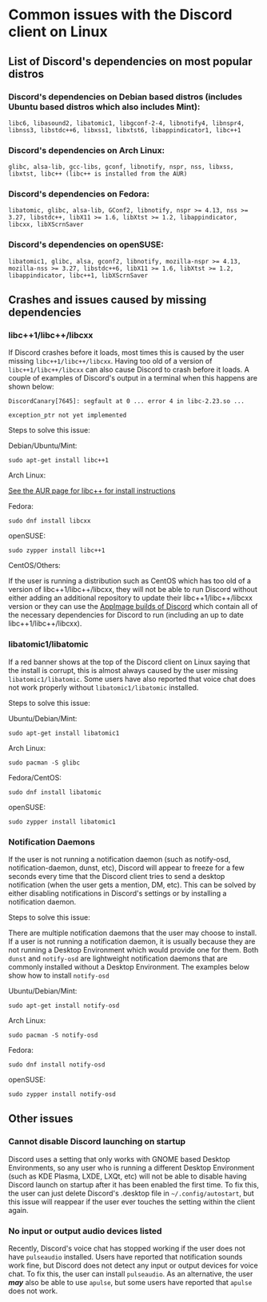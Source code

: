 # Common issues with the Discord client on Linux

## List of Discord's dependencies on most popular distros

### Discord's dependencies on Debian based distros (includes Ubuntu based distros which also includes Mint):

```
libc6, libasound2, libatomic1, libgconf-2-4, libnotify4, libnspr4, libnss3, libstdc++6, libxss1, libxtst6, libappindicator1, libc++1
```

### Discord's dependencies on Arch Linux:

```
glibc, alsa-lib, gcc-libs, gconf, libnotify, nspr, nss, libxss, libxtst, libc++ (libc++ is installed from the AUR)
```

### Discord's dependencies on Fedora:

```
libatomic, glibc, alsa-lib, GConf2, libnotify, nspr >= 4.13, nss >= 3.27, libstdc++, libX11 >= 1.6, libXtst >= 1.2, libappindicator, libcxx, libXScrnSaver
```

### Discord's dependencies on openSUSE:

```
libatomic1, glibc, alsa, gconf2, libnotify, mozilla-nspr >= 4.13, mozilla-nss >= 3.27, libstdc++6, libX11 >= 1.6, libXtst >= 1.2, libappindicator, libc++1, libXScrnSaver
```

## Crashes and issues caused by missing dependencies

### libc++1/libc++/libcxx

If Discord crashes before it loads, most times this is caused by the user missing `libc++1/libc++/libcxx`.  Having too old of a version of `libc++1/libc++/libcxx` can also cause Discord to crash before it loads.  A couple of examples of Discord's output in a terminal when this happens are shown below:

```
DiscordCanary[7645]: segfault at 0 ... error 4 in libc-2.23.so ...
```

```
exception_ptr not yet implemented
```

Steps to solve this issue:

Debian/Ubuntu/Mint:

```
sudo apt-get install libc++1
```

Arch Linux:

[See the AUR page for libc++ for install instructions](https://aur.archlinux.org/packages/libc%2B%2B/)

Fedora:

```
sudo dnf install libcxx
```

openSUSE:

```
sudo zypper install libc++1
```

CentOS/Others:

If the user is running a distribution such as CentOS which has too old of a version of libc++1/libc++/libcxx, they will not be able to run Discord without either adding an additional repository to update their libc++1/libc++/libcxx version or they can use the [AppImage builds of Discord](http://simonizor.net/discord) which contain all of the necessary dependencies for Discord to run (including an up to date libc++1/libc++/libcxx).

### libatomic1/libatomic

If a red banner shows at the top of the Discord client on Linux saying that the install is corrupt, this is almost always caused by the user missing `libatomic1/libatomic`.  Some users have also reported that voice chat does not work properly without `libatomic1/libatomic` installed.

Steps to solve this issue:

Ubuntu/Debian/Mint:

```
sudo apt-get install libatomic1
```

Arch Linux:

```
sudo pacman -S glibc
```

Fedora/CentOS:

```
sudo dnf install libatomic
```

openSUSE:

```
sudo zypper install libatomic1
```

### Notification Daemons

If the user is not running a notification daemon (such as notify-osd, notification-daemon, dunst, etc), Discord will appear to freeze for a few seconds every time that the Discord client tries to send a desktop notification (when the user gets a mention, DM, etc).  This can be solved by either disabling notifications in Discord's settings or by installing a notification daemon.

Steps to solve this issue:

There are multiple notification daemons that the user may choose to install.  If a user is not running a notification daemon, it is usually because they are not running a Desktop Environment which would provide one for them.  Both `dunst` and `notify-osd` are lightweight notification daemons that are commonly installed without a Desktop Environment.  The examples below show how to install `notify-osd`

Ubuntu/Debian/Mint:

```
sudo apt-get install notify-osd
```

Arch Linux:

```
sudo pacman -S notify-osd
```

Fedora:

```
sudo dnf install notify-osd
```

openSUSE:

```
sudo zypper install notify-osd
```

## Other issues

### Cannot disable Discord launching on startup

Discord uses a setting that only works with GNOME based Desktop Environments, so any user who is running a different Desktop Environment (such as KDE Plasma, LXDE, LXQt, etc) will not be able to disable having Discord launch on startup after it has been enabled the first time.  To fix this, the user can just delete Discord's .desktop file in `~/.config/autostart`, but this issue will reappear if the user ever touches the setting within the client again.

### No input or output audio devices listed

Recently, Discord's voice chat has stopped working if the user does not have `pulseaudio` installed.  Users have reported that notification sounds work fine, but Discord does not detect any input or output devices for voice chat.  To fix this, the user can install `pulseaudio`.  As an alternative, the user ***may*** also be able to use `apulse`, but some users have reported that `apulse` does not work.

